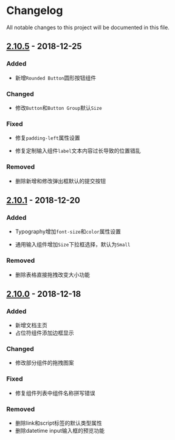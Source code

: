 # Changelog

All notable changes to this project will be documented in this file.

## [2.10.5] - 2018-12-25

### Added

- 新增`Rounded Button`圆形按钮组件

### Changed

- 修改`Button`和`Button Group`默认`Size`

### Fixed

- 修复`padding-left`属性设置

- 修复定制输入组件`label`文本内容过长导致的位置错乱

### Removed

- 删除新增和修改弹出框默认的提交按钮

## [2.10.1] - 2018-12-20

### Added

- Typography增加`font-size`和`color`属性设置

- 通用输入组件增加`Size`下拉框选择，默认为`Small`

### Removed

- 删除表格直接拖拽改变大小功能

## [2.10.0] - 2018-12-18

### Added

- 新增文档主页
- 占位符组件添加边框显示

### Changed

- 修改部分组件的拖拽图案

### Fixed

- 修复组件列表中组件名称拼写错误

### Removed

- 删除link和script标签的默认类型属性
- 删除datetime input输入框的预览功能

[2.10.5]:https://github.com/iwangbowen/UI-Builder/compare/c1a73a68bdda5e69f19b35ba2c9e6c656b4f74bf...787ad2a3a4bc62e94f7e0d91b99275e3801933e0
[2.10.1]: https://github.com/iwangbowen/UI-Builder/compare/045a5f569623e2695e23abd4de6268afa5cd1fc7...3f805e2119cd9ca4ebcb01bb341f234d2c772be6
[2.10.0]: https://github.com/iwangbowen/UI-Builder/compare/a535e9981ac9abd34f3d351818b18b045395e711...da538cbcf4970b76e8a2efbe40314490830e10d5